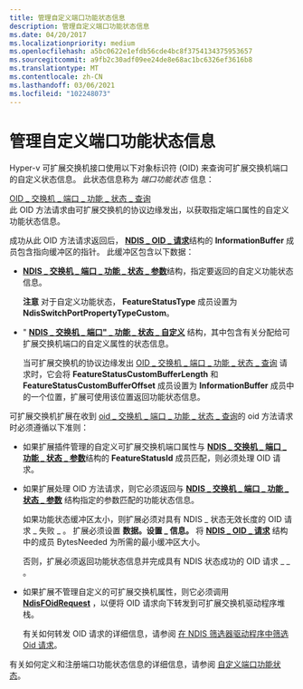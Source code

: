 ```yaml
---
title: 管理自定义端口功能状态信息
description: 管理自定义端口功能状态信息
ms.date: 04/20/2017
ms.localizationpriority: medium
ms.openlocfilehash: a5bc0622e1efdb56cde4bc8f3754134375953657
ms.sourcegitcommit: a9fb2c30adf09ee24de8e68ac1bc6326ef3616b8
ms.translationtype: MT
ms.contentlocale: zh-CN
ms.lasthandoff: 03/06/2021
ms.locfileid: "102248073"
---
```

# <a name="managing-custom-port-feature-status-information"></a>管理自定义端口功能状态信息


Hyper-v 可扩展交换机接口使用以下对象标识符 (OID) 来查询可扩展交换机端口的自定义状态信息。 此状态信息称为 *端口功能状态* 信息：

<a href="" id="oid-switch-port-feature-status-query"></a>[OID \_ 交换机 \_ 端口 \_ 功能 \_ 状态 \_ 查询](./oid-switch-port-feature-status-query.md)  
此 OID 方法请求由可扩展交换机的协议边缘发出，以获取指定端口属性的自定义功能状态信息。

成功从此 OID 方法请求返回后， [**NDIS \_ OID \_ 请求**](/windows-hardware/drivers/ddi/oidrequest/ns-oidrequest-ndis_oid_request)结构的 **InformationBuffer** 成员包含指向缓冲区的指针。 此缓冲区包含以下数据：

-   [**NDIS \_ 交换机 \_ 端口 \_ 功能 \_ 状态 \_ 参数**](/windows-hardware/drivers/ddi/ntddndis/ns-ntddndis-_ndis_switch_port_feature_status_parameters)结构，指定要返回的自定义功能状态信息。

    **注意**  对于自定义功能状态， **FeatureStatusType** 成员设置为 **NdisSwitchPortPropertyTypeCustom**。

     

-   " [**NDIS \_ 交换机 \_ 端口" \_ 功能 \_ 状态 \_ 自定义**](/windows-hardware/drivers/ddi/ntddndis/ns-ntddndis-_ndis_switch_port_feature_status_custom) 结构，其中包含有关分配给可扩展交换机端口的自定义属性的状态信息。

    当可扩展交换机的协议边缘发出 [OID \_ 交换机 \_ 端口 \_ 功能 \_ 状态 \_ 查询](./oid-switch-port-feature-status-query.md) 请求时，它会将 **FeatureStatusCustomBufferLength** 和 **FeatureStatusCustomBufferOffset** 成员设置为 **InformationBuffer** 成员中的一个位置，扩展可使用该位置返回功能状态信息。

可扩展交换机扩展在收到 [oid \_ 交换机 \_ 端口 \_ 功能 \_ 状态 \_ 查询](./oid-switch-port-feature-status-query.md)的 oid 方法请求时必须遵循以下准则：

-   如果扩展插件管理的自定义可扩展交换机端口属性与 [**NDIS \_ 交换机 \_ 端口 \_ 功能 \_ 状态 \_ 参数**](/windows-hardware/drivers/ddi/ntddndis/ns-ntddndis-_ndis_switch_port_feature_status_parameters)结构的 **FeatureStatusId** 成员匹配，则必须处理 OID 请求。

-   如果扩展处理 OID 方法请求，则它必须返回与 [**NDIS \_ 交换机 \_ 端口 \_ 功能 \_ 状态 \_ 参数**](/windows-hardware/drivers/ddi/ntddndis/ns-ntddndis-_ndis_switch_port_feature_status_parameters) 结构指定的参数匹配的功能状态信息。

    如果功能状态缓冲区太小，则扩展必须对具有 NDIS \_ 状态无效长度的 OID 请求 \_ 失败 \_ 。 扩展必须设置 **数据。设置 \_ 信息。** 将 [**NDIS \_ OID \_ 请求**](/windows-hardware/drivers/ddi/oidrequest/ns-oidrequest-ndis_oid_request) 结构中的成员 BytesNeeded 为所需的最小缓冲区大小。

    否则，扩展必须返回功能状态信息并完成具有 NDIS 状态成功的 OID 请求 \_ \_ 。

-   如果扩展不管理自定义的可扩展交换机属性，则它必须调用 [**NdisFOidRequest**](/windows-hardware/drivers/ddi/ndis/nf-ndis-ndisfoidrequest) ，以便将 OID 请求向下转发到可扩展交换机驱动程序堆栈。

    有关如何转发 OID 请求的详细信息，请参阅 [在 NDIS 筛选器驱动程序中筛选 Oid 请求](filtering-oid-requests-in-an-ndis-filter-driver.md)。

有关如何定义和注册端口功能状态信息的详细信息，请参阅 [自定义端口功能状态](custom-port-feature-status.md)。

 

